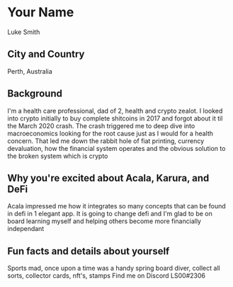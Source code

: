# Your Name
Luke Smith
## City and Country
Perth, Australia
## Background
I'm a health care professional, dad of 2, health and crypto zealot.  I looked into crypto initially to buy complete shitcoins in 2017 and forgot about it til the March 2020 crash.  The crash triggered me to deep dive into macroeconomics looking for the root cause just as I would for a health concern.  That led me down the rabbit hole of fiat printing, currency devaluation, how the financial system operates and the obvious solution to the broken system which is crypto  
## Why you're excited about Acala, Karura, and DeFi
Acala impressed me how it integrates so many concepts that can be found in defi in 1 elegant app.  It is going to change defi and I'm glad to be on board learning myself and helping others become more financially independant
## Fun facts and details about yourself
Sports mad, once upon a time was a handy spring board diver, collect all sorts, collector cards, nft's, stamps
Find me on Discord  LS00#2306
